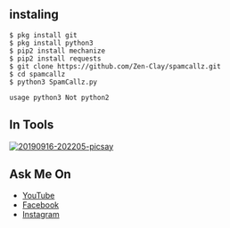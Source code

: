 ## instaling
```
$ pkg install git
$ pkg install python3
$ pip2 install mechanize
$ pip2 install requests
$ git clone https://github.com/Zen-Clay/spamcallz.git
$ cd spamcallz
$ python3 SpamCallz.py
```
````
usage python3 Not python2
````

## In Tools
<a href="https://ibb.co/chXLh3j"><img src="https://i.ibb.co/Xxk8xLq/20190916-202205-picsay.jpg" alt="20190916-202205-picsay" border="0"></a>

## Ask Me On
* [YouTube](https://www.youtube.com/channel/UCopf7XF5D5hVyx2TePHl-pw)
* [Facebook](https://www.facebook.com/fatahul.ulum.1)
* [Instagram](https://www.instagram.com/aditiastrom)

